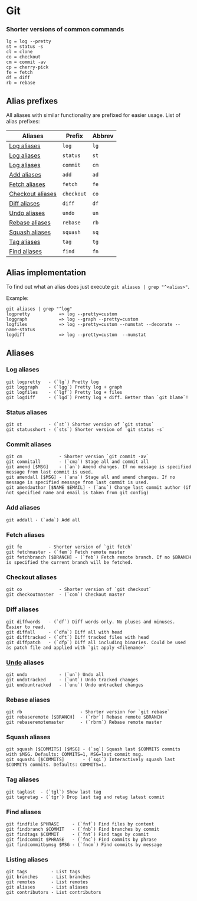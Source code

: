 # Git

### Shorter versions of common commands

```
lg = log --pretty
st = status -s
cl = clone
co = checkout
cm = commit -av
cp = cherry-pick
fe = fetch
df = diff
rb = rebase
```


## Alias prefixes

All aliases with similar functionality are prefixed for easier usage. List of alias prefixes:

| Aliases                               | Prefix    | Abbrev    |
| ---                                   | ---       | ---       |
| [Log aliases](#log-aliases)           | `log`     | `lg`      |
| [Log aliases](#status-aliases)        | `status`  | `st`      |
| [Log aliases](#commit-aliases)        | `commit`  | `cm`      |
| [Add aliases](#add-aliases)           | `add`     | `ad`      |
| [Fetch aliases](#tetch-aliases)       | `fetch`   | `fe`      |
| [Checkout aliases](#checkout-aliases) | `checkout`| `co`      |
| [Diff aliases](#diff-aliases)         | `diff`    | `df`      |
| [Undo aliases](#undo-aliases)         | `undo`    | `un`      |
| [Rebase aliases](#rebase-aliases)     | `rebase`  | `rb`      |
| [Squash aliases](#squash-aliases)     | `squash`  | `sq`      |
| [Tag aliases](#tag-aliases)           | `tag`     | `tg`      |
| [Find aliases](#find-aliases)         | `find`    | `fn`      |


## Alias implementation

To find out what an alias does just execute `git aliases | grep "^<alias>"`.

Example:
```
git aliases | grep "^log"
logpretty           => log --pretty=custom
loggraph            => log --graph --pretty=custom
logfiles            => log --pretty=custom --numstat --decorate --name-status
logdiff             => log --pretty=custom  --numstat
```

## Aliases

### Log aliases

```
git logpretty   - (`lg`) Pretty log
git loggraph    - (`lgg`) Pretty log + graph
git logfiles    - (`lgf`) Pretty log + files
git logdiff     - (`lgd`) Pretty log + diff. Better than `git blame`!
```

### Status aliases

```
git st          - (`st`) Shorter version of `git status`
git statusshort - (`sts`) Shorter version of `git status -s`
```

### Commit aliases

```
git cm              - Shorter version `git commit -av`
git commitall       - (`cma`) Stage all and commit all
git amend [$MSG]    - (`an`) Amend changes. If no message is specified message from last commit is used.
git amendall [$MSG] - (`ana`) Stage all and amend changes. If no message is specified message from last commit is used.
git amendauthor [$NAME $EMAIL] - (`anu`) Change last commit author (if not specified name and email is taken from git config)
```

### Add aliases

```
git addall - (`ada`) Add all
```

### Fetch aliases

```
git fe          - Shorter version of `git fetch`
git fetchmaster - (`fem`) Fetch remote master
git fetchbranch [$BRANCH] - (`feb`) Fetch remote branch. If no $BRANCH is specified the current branch will be fetched.
```

### Checkout aliases

```
git co              - Shorter version of `git checkout`
git checkoutmaster  - (`com`) Checkout master
```

### Diff aliases

```
git diffwords   - (`df`) Diff words only. No pluses and minuses. Easier to read.
git diffall     - (`dfa`) Diff all with head
git difftracked - (`dft`) Diff tracked files with head
git diffpatch   - (`dfp`) Diff all including binaries. Could be used as patch file and applied with `git apply <filename>`
```

### [Undo](https://www.atlassian.com/git/tutorials/undoing-changes/git-clean) aliases

```
git undo            - (`un`) Undo all
git undotracked     - (`unt`) Undo tracked changes
git undountracked   - (`unu`) Undo untracked changes
```

### Rebase aliases

```
git rb                      - Shorter version for `git rebase`
git rebaseremote [$BRANCH]  - (`rbr`) Rebase remote $BRANCH
git rebaseremotemaster      - (`rbrm`) Rebase remote master
```

### Squash aliases

```
git squash [$COMMITS] [$MSG] - (`sq`) Squash last $COMMITS commits with $MSG. Defaults: COMMITS=1, MSG=last commit msg.
git squashi [$COMMITS]       - (`sqi`) Interactively squash last $COMMITS commits. Defaults: COMMITS=1.
```

### Tag aliases

```
git taglast  - (`tgl`) Show last tag
git tagretag - (`tgr`) Drop last tag and retag latest commit
```

### Find aliases

```
git findfile $PHRASE     - (`fnf`) Find files by content
git findbranch $COMMIT   - (`fnb`) Find branches by commit
git findtags $COMMIT     - (`fnt`) Find tags by commit
git findcommit $PHRASE   - (`fnc`) Find commits by phrase
git findcommitbymsg $MSG - (`fncm`) Find commits by message
```

### Listing aliases

```
git tags         - List tags
git branches     - List branches
git remotes      - List remotes
git aliases      - List aliases
git contributors - List contributors
```
